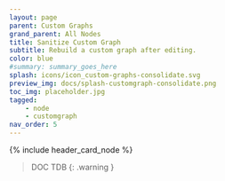 ```yaml
---
layout: page
parent: Custom Graphs
grand_parent: All Nodes
title: Sanitize Custom Graph
subtitle: Rebuild a custom graph after editing.
color: blue
#summary: summary_goes_here
splash: icons/icon_custom-graphs-consolidate.svg
preview_img: docs/splash-customgraph-consolidate.png
toc_img: placeholder.jpg
tagged: 
    - node
    - customgraph
nav_order: 5
---
```


{% include header_card_node %}

> DOC TDB
{: .warning }